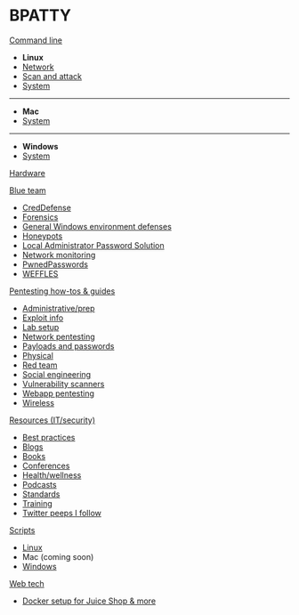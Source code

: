 BPATTY
======

[Command line]()

- **Linux**
- [Network](command_line/linux/network/index.md)
- [Scan and attack](command_line/linux/scan_and_attack/index.md)
- [System](command_line/linux/system/index.md)
- ---
- **Mac**
- [System](command_line/mac/system/index.md)
- ---
- **Windows**
- [System](command_line/windows/system/index.md)

[Hardware](hardware/index.md)

[Blue team]()
- [CredDefense](blue_team/creddefense.md)
- [Forensics](resources_gentech/forensics/index.md)
- [General Windows environment defenses](blue_team/index.md)
- [Honeypots](blue_team/honeypots.md)
- [Local Administrator Password Solution](blue_team/Local_Administrator_Password_Solution_LAPS.md)
- [Network monitoring](blue_team/network_monitoring.md)
- [PwnedPasswords](blue_team/pwnedpasswords.md)
- [WEFFLES](blue_team/weffles.md)

[Pentesting how-tos & guides]()

- [Administrative/prep](pentesting/administrative_stuff/index.md)
- [Exploit info](pentesting/exploit_info/index.md)
- [Lab setup](pentesting/lab_setup/index.md)
- [Network pentesting](pentesting/network_pentesting/index.md)
- [Payloads and passwords](pentesting/payloads_and_passwords/index.md)
- [Physical](pentesting/physical/index.md)
- [Red team](pentesting/red_team/index.md)
- [Social engineering](pentesting/social_engineering/index.md)
- [Vulnerability scanners](pentesting/vulnerability_scanners/index.md)
- [Webapp pentesting](pentesting/webapp/index.md)
- [Wireless](pentesting/wireless/index.md)

[Resources (IT/security)]()

- [Best practices](resources_gentech/best_practices/index.md)
- [Blogs](resources/blogs/index.md)
- [Books](resources/books/index.md)
- [Conferences](resources/conferences/index.md)
- [Health/wellness](resources/health_and_wellness/index.md)
- [Podcasts](resources/podcasts/index.md)
- [Standards](resources/standards/index.md)
- [Training](resources/training/index.md)
- [Twitter peeps I follow](resources/twitter/index.md)

[Scripts]()

- [Linux](scripts/linux/index.md)
- Mac (coming soon)
- [Windows](scripts/windows/index.md)

[Web tech]()

- [Docker setup for Juice Shop & more](web_tech/index.md)
